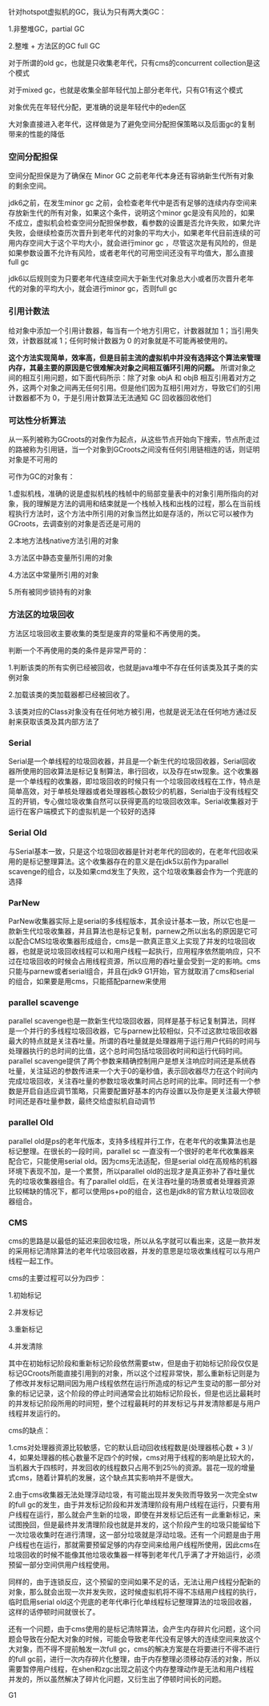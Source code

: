 针对hotspot虚拟机的GC，我认为只有两大类GC：

1.非整堆GC，partial GC 

2.整堆 + 方法区的GC full GC 

对于所谓的old gc，也就是只收集老年代，只有cms的concurrent collection是这个模式

对于mixed gc，也就是收集全部年轻代加上部分老年代，只有G1有这个模式

对象优先在年轻代分配，更准确的说是年轻代中的eden区

大对象直接进入老年代，这样做是为了避免空间分配担保策略以及后面gc的复制带来的性能的降低

### 空间分配担保

空间分配担保是为了确保在 Minor GC 之前老年代本身还有容纳新生代所有对象的剩余空间。

jdk6之前，在发生minor gc 之前，会检查老年代中是否有足够的连续内存空间来存放新生代的所有对象，如果这个条件，说明这个minor gc是没有风险的，如果不成立，虚拟机会检查空间分配担保参数，看参数的设置是否允许失败，如果允许失败，会继续检查历次晋升到老年代的对象的平均大小，如果老年代目前连续的可用内存空间大于这个平均大小，就会进行minor gc ，尽管这次是有风险的，但是如果参数设置不允许有风险，或者老年代的可用空间还没有平均值大，那么直接full gc

jdk6以后规则变为只要老年代连续空间大于新生代对象总大小或者历次晋升老年代的对象的平均大小，就会进行minor gc，否则full gc

###  引用计数法

给对象中添加一个引用计数器，每当有一个地方引用它，计数器就加 1；当引用失效，计数器就减 1；任何时候计数器为 0 的对象就是不可能再被使用的。

**这个方法实现简单，效率高，但是目前主流的虚拟机中并没有选择这个算法来管理内存，其最主要的原因是它很难解决对象之间相互循环引用的问题。** 所谓对象之间的相互引用问题，如下面代码所示：除了对象 objA 和 objB 相互引用着对方之外，这两个对象之间再无任何引用。但是他们因为互相引用对方，导致它们的引用计数器都不为 0，于是引用计数算法无法通知 GC 回收器回收他们

###  可达性分析算法

从一系列被称为GCroots的对象作为起点，从这些节点开始向下搜索，节点所走过的路被称为引用链，当一个对象到GCroots之间没有任何引用链相连的话，则证明对象是不可用的

可作为GC的对象有：

1.虚拟机栈，准确的说是虚拟机栈的栈帧中的局部变量表中的对象引用所指向的对象，我的理解是方法的调用和结束就是一个栈帧入栈和出栈的过程，那么在当前线程执行方法时，这个方法中所引用的对象当然比如是存活的，所以它可以被作为GCroots，去调查别的对象是否还是可用的

2.本地方法栈native方法引用的对象

3.方法区中静态变量所引用的对象

4.方法区中常量所引用的对象

5.所有被同步锁持有的对象

### 方法区的垃圾回收

方法区垃圾回收主要收集的类型是废弃的常量和不再使用的类。

判断一个不再使用的类的条件是非常严苛的：

1.判断该类的所有实例已经被回收，也就是java堆中不存在任何该类及其子类的实例对象

2.加载该类的类加载器都已经被回收了。

3.该类对应的Class对象没有在任何地方被引用，也就是说无法在任何地方通过反射来获取该类及其内部方法了

### Serial

Serial是一个单线程的垃圾回收器，并且是一个新生代的垃圾回收器，Serial回收器所使用的回收算法是标记复制算法，串行回收，以及存在stw现象。这个收集器是一个单线程的收集器，即垃圾回收的时候只有一个垃圾回收线程在工作，特点是简单高效，对于单核处理器或者处理器核心数较少的机器，Serial由于没有线程交互的开销，专心做垃圾收集自然可以获得更高的垃圾回收效率。Serial收集器对于运行在客户端模式下的虚拟机是一个较好的选择

### Serial Old

与Serial基本一致，只是这个垃圾回收器是针对老年代的回收的，在老年代回收采用的是标记整理算法。这个收集器存在的意义是在jdk5以前作为parallel scavenge的组合，以及如果cmd发生了失败，这个垃圾收集器会作为一个兜底的选择

### ParNew

ParNew收集器实际上是serial的多线程版本，其余设计基本一致，所以它也是一款新生代垃圾收集器，并且算法也是标记复制，parnew之所以出名的原因是它可以配合CMS垃圾收集器形成组合，cms是一款真正意义上实现了并发的垃圾回收器，也就是说垃圾回收线程可以和用户线程一起执行，应用程序依然能响应，只不过在垃圾回收的时候会占用线程资源，所以应用的吞吐量会受到一定的影响。cms只能与parnew或者serial组合，并且在jdk9 G1开始，官方就取消了cms和serial的组合，如果要是用cms，只能搭配parnew来使用

### parallel scavenge

parallel scavenge也是一款新生代垃圾回收器，同样是基于标记复制算法，同样是一个并行的多线程垃圾回收器，它与parnew比较相似，只不过这款垃圾回收器最大的特点就是关注吞吐量。所谓的吞吐量就是处理器用于运行用户代码的时间与处理器执行的总时间的比值，这个总时间包括垃圾回收时间和运行代码时间。parallel scavenge提供了两个参数来精确控制用户是想关注响应时间还是系统吞吐量，关注延迟的参数传进来一个大于0的毫秒值，表示回收器尽力在这个时间内完成垃圾回收，关注吞吐量的参数垃圾收集时间占总时间的比率。同时还有一个参数是开启自适应调节策略，只需要配置好基本的内存设置以及你是更关注最大停顿时间还是吞吐量参数，最终交给虚拟机自动调节

### parallel Old

parallel old是ps的老年代版本，支持多线程并行工作，在老年代的收集算法也是标记整理。在很长的一段时间，parallel sc 一直没有一个很好的老年代收集器来配合它，只能使用serial old。因为cms无法适配，但是serial old在高规格的机器环境下表现不加，是一个累赘，所以parallel old的出现才是真正弥补了吞吐量优先的垃圾收集器组合。有了parallel old后，在关注吞吐量的场景或者处理器资源比较稀缺的情况下，都可以使用ps+po的组合，这也是jdk8的官方默认垃圾回收器组合。

### CMS

cms的思路是以最低的延迟来回收垃圾，所以从名字就可以看出来，这是一款并发的采用标记清除算法的老年代垃圾回收器，并发的意思是垃圾收集线程可以与用户线程一起工作。

cms的主要过程可以分为四步：

1.初始标记

2.并发标记

3.重新标记

4.并发清除

其中在初始标记阶段和重新标记阶段依然需要stw，但是由于初始标记阶段仅仅是标记GCroots所能直接引用到的对象，所以这个过程非常快，那么重新标记则是为了修改并发标记期间因为用户线程依然在运行所造成的标记产生变动的那一部分对象的标记记录，这个阶段的停止时间通常会比初始标记阶段长，但是也远比最耗时的并发标记阶段所用的时间短，整个过程最耗时的并发标记与并发清除都是与用户线程并发运行的。

cms的缺点：

1.cms对处理器资源比较敏感，它的默认启动回收线程数是(处理器核心数 + 3 )/ 4，如果处理器的核心数量不足四个的时候，cms对用于线程的影响是比较大的，当机器大于四核时，并发回收的线程数只占用不到25％的资源。昙花一现的增量式cms，随着计算机的发展，这个缺点其实影响并不是很大。

2.由于cms收集器无法处理浮动垃圾，有可能出现并发失败而导致另一次完全stw的full gc的发生，由于并发标记阶段和并发清理阶段有用户线程在运行，只要有用户线程在运行，那么就会产生新的垃圾，即使在并发标记后还有一此重新标记，来试图挽回，但是最终并发清理阶段也就是并发的，这个阶段产生的垃圾只能留给下一次垃圾收集时在进行清理，这一部分垃圾就是浮动垃圾。还有一个问题是由于用户线程也在运行，那就需要预留足够的内存空间来给用户线程所使用，因此cms在垃圾回收的时候不能像其他垃圾收集器一样等到老年代几乎满了才开始运行，必须预留一部分空间供用户线程使用。

同样的，由于连锁反应，这个预留的空间如果不足的话，无法让用户线程分配新的对象，那么就会出现一次并发失败，这时候虚拟机将不得不冻结用户线程的执行，临时启用serial old这个兜底的老年代串行化单线程标记整理算法的垃圾回收器，这样的话停顿时间就很长了。

还有一个问题，由于cms使用的是标记清除算法，会产生内存碎片化问题，这个问题会导致在分配大对象的时候，可能会导致老年代没有足够大的连续空间来放这个大对象，而不得不提前触发一次full gc，cms的解决方案是在将要进行不得不进行的full gc前，进行一次内存碎片化整理，由于内存整理必须移动存活的对象，所以需要暂停用户线程，在shen和zgc出现之前这个内存整理动作是无法和用户线程并发的，所以虽然解决了碎片化问题，又衍生出了停顿时间长的问题。

G1



